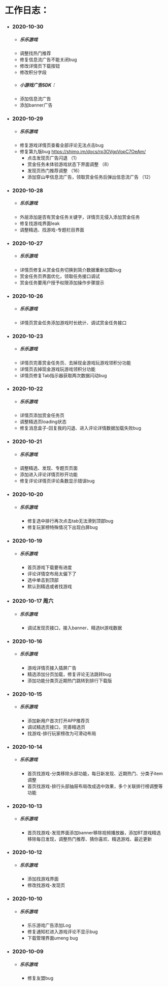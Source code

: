 #  工作日志：


+ ### **2020-10-30**
   - ##### 乐乐游戏
	- 调整找热门推荐
	- 修复信息流广告不能关闭bug
	- 修改详情页下载按钮
	- 修改积分字段
   - ##### 小游戏广告SDK：
	- 添加信息流广告
	- 添加banner广告

+ ### **2020-10-29**
   - ##### 乐乐游戏
	- 修复游戏详情页查看全部评论无法点击bug
	- 修复第九版bug https://shimo.im/docs/rp3OVgoVopC7OeAm/
		- 点击发现页广告闪退 （1）
		- 赏金任务未体验游戏状态下界面调整 （8）
		- 发现页热门推荐调整 （16）
		- 添加穿山甲信息流广告，领取赏金任务后弹出信息流广告 （12）

+ ### **2020-10-28**
   - ##### 乐乐游戏
	- 外层添加是否有赏金任务关键字，详情页无侵入添加赏金任务
	- 修复找游戏界面leak
	- 调整精选、找游戏-专题栏目界面

+ ### **2020-10-27**
   - ##### 乐乐游戏
	- 详情页修复从赏金任务切换到简介数据重新加载bug
	- 赏金任务页界面优化，领取任务接口调试
	- 赏金任务要用户授予权限添加操作步骤提示

+ ### **2020-10-26**
   - ##### 乐乐游戏
   	- 详情页赏金任务添加游戏时长统计、调试赏金任务接口

+ ### **2020-10-23**
   - ##### 乐乐游戏
   	- 详情页完善赏金任务页、去掉现金游戏玩游戏领积分功能
   	- 详情页去掉现金游戏玩游戏领积分功能
   	- 详情页修复Tab指示器获取两次数据闪动bug

+ ### **2020-10-22**
   - ##### 乐乐游戏
   	- 详情页添加赏金任务页
	- 调整精选页loading状态
	- 修复消息盒子-回复我的闪退、进入评论详情数据加载失败bug
	
	

+ ### **2020-10-21**
   - ##### 乐乐游戏
	- 调整精选、发现、专题页页面
	- 添加进入评论详情页秒开功能
	- 修复评论详情页评论条数显示错误bug

+ ### **2020-10-20**
   - ##### 乐乐游戏
	   - 修复选中排行再次点击tab无法滑到顶部bug
	   - 修复玩家榜特殊情况下出现白屏bug

+ ### **2020-10-19**
   - ##### 乐乐游戏
	   - 首页游戏下载要有进度
	   - 评论详情空布局太偏下了
	   - 选中单击到顶部
	   - 默认到精选或者找游戏

+ ### **2020-10-17 周六**
   - ##### 乐乐游戏
      - 调试发现页接口，接入banner、精选bt游戏数据

+ ### **2020-10-16**
   - ##### 乐乐游戏
      - 游戏详情页接入插屏广告
      - 精选添加分页加载，修复评论无法跳转bug
      - 添加功能分类页近期热门跳转到排行下载版

+ ### **2020-10-15**
   - ##### 乐乐游戏
      - 添加新用户首次打开APP推荐页
      - 调试精选页接口，完善精选页
      - 找游戏-排行玩家榜改为可滑动布局


+ ### **2020-10-14**
   - ##### 乐乐游戏
      - 首页找游戏-分类移除头部功能，每日新发现、近期热门、分类子item调整
      - 首页找游戏-排行头部抽屉布局改成选中效果，多个关联排行榜调整等功能

+ ### **2020-10-13**
   - ##### 乐乐游戏
      - 首页找游戏-发现界面添加banner移除视频播放器，添加BT游戏精选移除每日发现，调整热门推荐、猜你喜欢、精选游戏、最近更新
   
+ ### **2020-10-12**
   - ##### 乐乐游戏
      - 添加找游戏界面
      - 修改找游戏-发现页

+ ### **2020-10-10**
   - ##### 乐乐游戏
      - 乐乐游戏广告添加Log
      - 修复通知栏进入游戏评论不显示bug
      - 下载管理界面umeng bug

+ ### **2020-10-09**
   - ##### 乐乐游戏
      - 修复友盟bug
   





